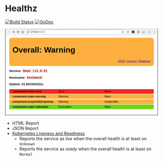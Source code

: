 # Healthz

[![Build Status](https://travis-ci.org/cafebazaar/healthz.svg)](https://travis-ci.org/cafebazaar/healthz) [![GoDoc](https://godoc.org/github.com/cafebazaar/healthz?status.svg)](https://godoc.org/github.com/cafebazaar/healthz)

![Screenshot of HTML Report - Healthz](https://github.com/cafebazaar/healthz/raw/master/demo/Healthz.png)

* HTML Report
* JSON Report
* [Kubernetes Liveness and Readiness](https://kubernetes.io/docs/tasks/configure-pod-container/configure-liveness-readiness-probes/)
  * Reports the service as *live* when the overall health is at least on `Unknown`
  * Reports the service as *ready* when the overall health is at least on `Normal`
